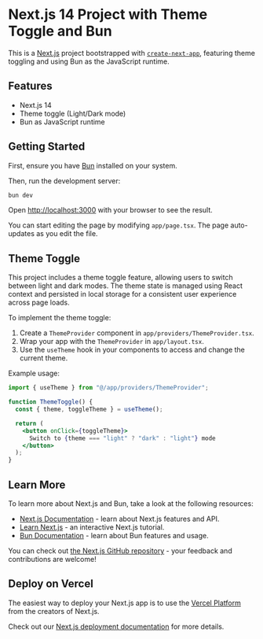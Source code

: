 # Next.js 14 Project with Theme Toggle and Bun

This is a [Next.js](https://nextjs.org) project bootstrapped with [`create-next-app`](https://nextjs.org/docs/app/api-reference/cli/create-next-app), featuring theme toggling and using Bun as the JavaScript runtime.

## Features

- Next.js 14
- Theme toggle (Light/Dark mode)
- Bun as JavaScript runtime

## Getting Started

First, ensure you have [Bun](https://bun.sh) installed on your system.

Then, run the development server:

```bash
bun dev
```

Open [http://localhost:3000](http://localhost:3000) with your browser to see the result.

You can start editing the page by modifying `app/page.tsx`. The page auto-updates as you edit the file.

## Theme Toggle

This project includes a theme toggle feature, allowing users to switch between light and dark modes. The theme state is managed using React context and persisted in local storage for a consistent user experience across page loads.

To implement the theme toggle:

1. Create a `ThemeProvider` component in `app/providers/ThemeProvider.tsx`.
2. Wrap your app with the `ThemeProvider` in `app/layout.tsx`.
3. Use the `useTheme` hook in your components to access and change the current theme.

Example usage:

```jsx
import { useTheme } from "@/app/providers/ThemeProvider";

function ThemeToggle() {
  const { theme, toggleTheme } = useTheme();

  return (
    <button onClick={toggleTheme}>
      Switch to {theme === "light" ? "dark" : "light"} mode
    </button>
  );
}
```

## Learn More

To learn more about Next.js and Bun, take a look at the following resources:

- [Next.js Documentation](https://nextjs.org/docs) - learn about Next.js features and API.
- [Learn Next.js](https://nextjs.org/learn) - an interactive Next.js tutorial.
- [Bun Documentation](https://bun.sh/docs) - learn about Bun features and usage.

You can check out [the Next.js GitHub repository](https://github.com/vercel/next.js) - your feedback and contributions are welcome!

## Deploy on Vercel

The easiest way to deploy your Next.js app is to use the [Vercel Platform](https://vercel.com/new?utm_medium=default-template&filter=next.js&utm_source=create-next-app&utm_campaign=create-next-app-readme) from the creators of Next.js.

Check out our [Next.js deployment documentation](https://nextjs.org/docs/app/building-your-application/deploying) for more details.
